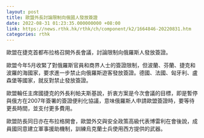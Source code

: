 ```yaml
---
layout: post
title: 歐盟外長討論限制向俄國人發放簽證
date: 2022-08-31 01:23:35.000000000 +08:00
link: https://news.rthk.hk/rthk/ch/component/k2/1664846-20220831.htm
categories: rthk
---
```


歐盟在捷克首都布拉格召開外長會議，討論限制向俄羅斯人發放簽證。

歐盟今年5月收緊了對俄羅斯官員和商界人士的簽證限制，但波蘭、芬蘭、捷克和波羅的海國家，要求進一步禁止向俄羅斯遊客發放簽證。德國、法國、匈牙利、盧森堡等國家，就反對禁止發放簽證。

歐盟輪任主席國捷克的外長利帕夫斯基說，折衷方案是今次會議的目標，即是暫停與俄方在2007年簽署的簽證便利化協議，意味俄羅斯人申請歐盟簽證時，要等待更長時間，並支付更多費用。

歐盟防長同日亦在布拉格開會，歐盟外交與安全政策高級代表博雷利在會後說，成員國同意建立軍事援助機制，訓練烏克蘭士兵使用西方提供的武器。
